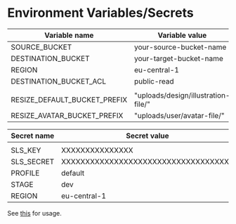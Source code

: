# Environment Variables/Secrets

| Variable name                | Variable value                      |
| ---------------------------- | ----------------------------------- |
| SOURCE_BUCKET                | your-source-bucket-name             |
| DESTINATION_BUCKET           | your-target-bucket-name             |
| REGION                       | eu-central-1                        |
| DESTINATION_BUCKET_ACL       | public-read                         |
|                              |                                     |
| RESIZE_DEFAULT_BUCKET_PREFIX | "uploads/design/illustration-file/" |
| RESIZE_AVATAR_BUCKET_PREFIX  | "uploads/user/avatar-file/"         |

| Secret name | Secret value                         |
| ----------- | ------------------------------------ |
|             |                                      |
| SLS_KEY     | XXXXXXXXXXXXXXX                      |
| SLS_SECRET  | XXXXXXXXXXXXXXXXXXXXXXXXXXXXXXXXXXXX |
| PROFILE     | default                              |
| STAGE       | dev                                  |
| REGION      | eu-central-1                         |

See [this](https://www.serverless.com/plugins/serverless-dotenv-plugin) for usage.
